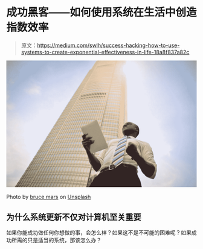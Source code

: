 # 成功黑客——如何使用系统在生活中创造指数效率

> 原文：<https://medium.com/swlh/success-hacking-how-to-use-systems-to-create-exponential-effectiveness-in-life-18a8f837a82c>

![](img/6128365fd7195309c2c7eb9cbe6aabce.png)

Photo by [bruce mars](https://unsplash.com/photos/GzumspFznSE?utm_source=unsplash&utm_medium=referral&utm_content=creditCopyText) on [Unsplash](https://unsplash.com/search/photos/win?utm_source=unsplash&utm_medium=referral&utm_content=creditCopyText)

## 为什么系统更新不仅对计算机至关重要

如果你能成功做任何你想做的事，会怎么样？如果这不是不可能的困难呢？如果成功所需的只是适当的系统，那该怎么办？